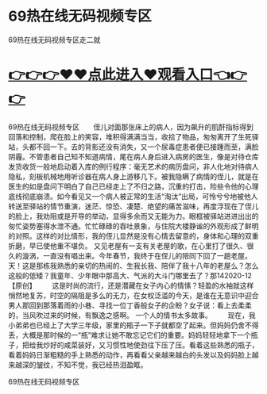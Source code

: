 # 69热在线无码视频专区
69热在线无码视频专区走二就

# <a href="https://github.com/clnnews/qxgge/issues/2">👉👉👉♥♥点此进入♥观看入口👈👉👉</a>

69热在线无码视频专区　　侄儿对面那张床上的病人，因为飙升的肌酐指标得到回落和控制，爬在脸上的笑容，堆积得满满当当，收拾了物品，匆匆离开了生死驿站，头都不回一下。去的背影还没有消失，又一个尿毒症患者便已接踵而至，满脸阴霾。不管患者自己知不知道病情，尾在病人身后进入病房的医生，像是对待仓库发货收货一般地启动着入库的例行程序：毫无艺术的病历盘问，非人化地对待病人隐私，刻板机械地用听诊器在病人身上游移几下。被我隐瞒了病情的侄儿，就是在医生的如是盘问下明白了自己已经走上了不归之路，沉重的打击，险些令他的心理底线彻底崩溃。如今看见又一个病人被正常的生活“淘汰”出局，可怜兮兮地被他人转送至驿站的情节重演，迷茫、惊恐、凄楚、绝望的痛苦滋味，再度浮现在了侄儿的脸上，我劝阻或是开导的举动，显得多余而又无能为力。眼框被驿站进进出出的匆忙姿势塞得水泄不通。忙忙碌碌的吞吐景象，与住院大楼静谧的外观形成了鲜明的对照。这样的对比情形，我的侄儿显然是没有心情去留意的，身体和心理的双重折磨，早已使他重不堪负。
又见老屋有一支有关老屋的歌，在心里打了很久、很久的漩涡，一直没有唱出来。今年春节，我终于在侄儿的陪同下回了一趟老屋。天！这是那栋我熟悉的亲切的热闹的、生我长我、陪伴了我十八年的老屋么？怎么这般的低矮？我童年、少年眼中那高大、气派的大斗门哪里去了？那142020-12【原创】
　　这是时尚的流行，还是潜藏在女子内心的情愫？轻盈的水袖就这样悄然地复苏，时空的隔阻是多么的无力，在女权泛滥的今天，是谁在无意识中迎合男人那回到那落着雨的小巷、寻找一位丁香般女子的企盼？女子说：看上去柔柔的，当风吹过来的时候，有飘逸之感啊。
一个人的情书太多故事。
　　现在，我小弟弟也已经上了大学三年级，家里的瓶子一下子就都空了起来。但妈妈仍舍不得丢，大概是那时候的一“瓶”难求让她不敢忘记它们的重要。妈妈轻轻地拿下一个瓶子，把给我炒好的咸菜装好，又习惯性地使劲往下压了压。看着这些熟悉的瓶子，看着妈妈日渐粗糙的手上熟悉的动作，再看看父亲越来越白的头发以及妈妈脸上越来越深的皱纹，不知不觉，我已经热泪盈眶。

69热在线无码视频专区

